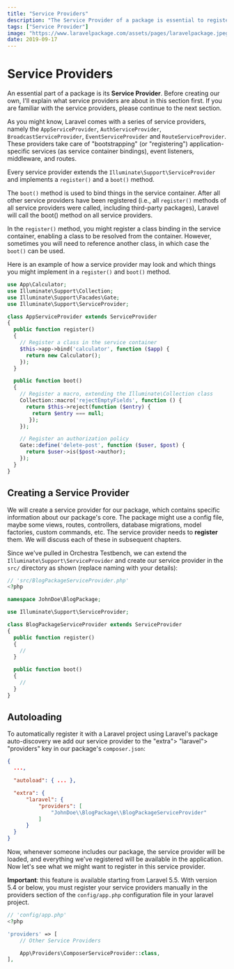 ```yaml
---
title: "Service Providers"
description: "The Service Provider of a package is essential to register package-specific functionality. This section will cover the role and basics of a Service Provider and explains how to create and use a Service Provider for your package."
tags: ["Service Provider"]
image: "https://www.laravelpackage.com/assets/pages/laravelpackage.jpeg"
date: 2019-09-17
---
```


<toggleDarkMode/>

# Service Providers

An essential part of a package is its **Service Provider**. Before creating our own, I'll explain what service providers are about in this section first. If you are familiar with the service providers, please continue to the next section.

As you might know, Laravel comes with a series of service providers, namely the `AppServiceProvider`, `AuthServiceProvider`, `BroadcastServiceProvider`, `EventServiceProvider` and `RouteServiceProvider`. These providers take care of "bootstrapping" (or "registering") application-specific services (as service container bindings), event listeners, middleware, and routes.

Every service provider extends the `Illuminate\Support\ServiceProvider` and implements a `register()` and a `boot()` method.

The `boot()` method is used to bind things in the service container. After all other service providers have been registered (i.e., all `register()` methods of all service providers were called, including third-party packages), Laravel will call the boot() method on all service providers.

In the `register()` method, you might register a class binding in the service container, enabling a class to be resolved from the container. However, sometimes you will need to reference another class, in which case the `boot()` can be used.

Here is an example of how a service provider may look and which things you might implement in a `register()` and `boot()` method.

```php
use App\Calculator;
use Illuminate\Support\Collection;
use Illuminate\Support\Facades\Gate;
use Illuminate\Support\ServiceProvider;

class AppServiceProvider extends ServiceProvider
{
  public function register()
  {
    // Register a class in the service container
    $this->app->bind('calculator', function ($app) {
      return new Calculator();
    });
  }

  public function boot()
  {
    // Register a macro, extending the Illuminate\Collection class
    Collection::macro('rejectEmptyFields', function () {
      return $this->reject(function ($entry) {
        return $entry === null;
       });
    });

    // Register an authorization policy
    Gate::define('delete-post', function ($user, $post) {
      return $user->is($post->author);
    });
  }
}
```

## Creating a Service Provider

We will create a service provider for our package, which contains specific information about our package's core. The package might use a config file, maybe some views, routes, controllers, database migrations, model factories, custom commands, etc. The service provider needs to **register** them. We will discuss each of these in subsequent chapters.

Since we've pulled in Orchestra Testbench, we can extend the `Illuminate\Support\ServiceProvider` and create our service provider in the `src/` directory as shown (replace naming with your details):

```php
// 'src/BlogPackageServiceProvider.php'
<?php

namespace JohnDoe\BlogPackage;

use Illuminate\Support\ServiceProvider;

class BlogPackageServiceProvider extends ServiceProvider
{
  public function register()
  {
    //
  }

  public function boot()
  {
    //
  }
}
```

## Autoloading

To automatically register it with a Laravel project using Laravel's package auto-discovery we add our service provider to the "extra"> "laravel"> "providers" key in our package's `composer.json`:

```json
{
  ...,

  "autoload": { ... },

  "extra": {
      "laravel": {
          "providers": [
              "JohnDoe\\BlogPackage\\BlogPackageServiceProvider"
          ]
      }
  }
}
```

Now, whenever someone includes our package, the service provider will be loaded, and everything we've registered will be available in the application. Now let's see what we might want to register in this service provider.

**Important**: this feature is available starting from Laravel 5.5. With version 5.4 or below, you must register your service providers manually in the providers section of the `config/app.php` configuration file in your laravel project.

```php
// 'config/app.php'
<?php

'providers' => [
    // Other Service Providers

    App\Providers\ComposerServiceProvider::class,
],
```
